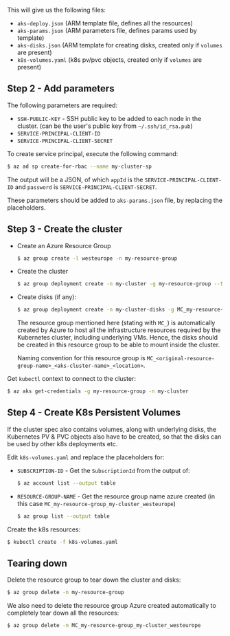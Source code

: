 This will give us the following files:
- `aks-deploy.json` (ARM template file, defines all the resources)
- `aks-params.json` (ARM parameters file, defines params used by template)
- `aks-disks.json` (ARM template for creating disks, created only if `volumes` are present)
- `k8s-volumes.yaml` (k8s pv/pvc objects, created only if `volumes` are present)

## Step 2 - Add parameters

The following parameters are required:

- `SSH-PUBLIC-KEY` - SSH public key to be added to each node in the cluster. (can be the user's
  public key from `~/.ssh/id_rsa.pub`)
- `SERVICE-PRINCIPAL-CLIENT-ID`
- `SERVICE-PRINCIPAL-CLIENT-SECRET`

To create service principal, execute the following command:

```bash
$ az ad sp create-for-rbac --name my-cluster-sp
```

The output will be a JSON, of which `appId` is the `SERVICE-PRINCIPAL-CLIENT-ID`
and `password` is `SERVICE-PRINCIPAL-CLIENT-SECRET`.

These parameters should be added to `aks-params.json` file, by replacing the placeholders.

## Step 3 - Create the cluster

- Create an Azure Resource Group
  ```bash
  $ az group create -l westeurope -n my-resource-group
  ```
- Create the cluster
  ```bash
  $ az group deployment create -n my-cluster -g my-resource-group --template-file aks-deploy.json --parameters @aks-params.json
  ```
- Create disks (if any):
  ```bash
  $ az group deployment create -n my-cluster-disks -g MC_my-resource-group_my-cluster_westeurope --template-file aks-disks.json
  ```

  The resource group mentioned here (stating with `MC_`) is automatically
  created by Azure to host all the infrastructure resources required by the
  Kubernetes cluster, including underlying VMs. Hence, the disks should be
  created in this resource group to be able to mount inside the cluster.

  Naming convention for this resource group is
  `MC_<original-resource-group-name>_<aks-cluster-name>_<location>`.

Get `kubectl` context to connect to the cluster:

```bash
$ az aks get-credentials -g my-resource-group -n my-cluster
```

## Step 4 - Create K8s Persistent Volumes

If the cluster spec also contains volumes, along with underlying disks, the
Kubernetes PV & PVC objects also have to be created, so that the disks can be
used by other k8s deployments etc.

Edit `k8s-volumes.yaml` and replace the placeholders for:
- `SUBSCRIPTION-ID` - Get the `SubscriptionId` from the output of:
   ```bash
   $ az account list --output table
   ```
- `RESOURCE-GROUP-NAME` - Get the resource group name azure created (in this
  case `MC_my-resource-group_my-cluster_westeurope`)
  ```bash
  $ az group list --output table
  ```

Create the k8s resources:

```bash
$ kubectl create -f k8s-volumes.yaml
```

## Tearing down

Delete the resource group to tear down the cluster and disks:

```bash
$ az group delete -n my-resource-group
```

We also need to delete the resource group Azure created automatically to completely
tear down all the resources:

```bash
$ az group delete -n MC_my-resource-group_my-cluster_westeurope
```
